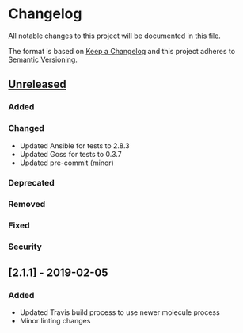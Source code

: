 # Changelog
All notable changes to this project will be documented in this file.

The format is based on [Keep a Changelog](http://keepachangelog.com/en/1.0.0/)
and this project adheres to [Semantic Versioning](http://semver.org/spec/v2.0.0.html).

## [Unreleased]
### Added
### Changed
- Updated Ansible for tests to 2.8.3
- Updated Goss for tests to 0.3.7
- Updated pre-commit (minor)
### Deprecated
### Removed
### Fixed
### Security

## [2.1.1] - 2019-02-05
### Added
- Updated Travis build process to use newer molecule process
- Minor linting changes

[Unreleased]: https://github.com/bdellegrazie/ansible-role-ca-certificates/compare/v2.1.0..HEAD
[v2.1.0]: https://github.com/bdellegrazie/ansible-role-ca-certificates/compare/v2.0.0..v2.1.0
[v2.0.0]: https://github.com/bdellegrazie/ansible-role-ca-certificates/compare/v1.0.1..v2.0.0
[v1.0.1]: https://github.com/bdellegrazie/ansible-role-ca-certificates/compare/v1.0.0..v1.0.1
[v1.0.0]: https://github.com/bdellegrazie/ansible-role-ca-certificates/compare/v0.9.0..v1.0.0
[v0.9.0]: https://github.com/bdellegrazie/ansible-role-ca-certificates/compare/..v0.9.0
